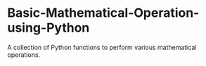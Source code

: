 # Basic-Mathematical-Operation-using-Python
A collection of Python functions to perform various mathematical operations.
